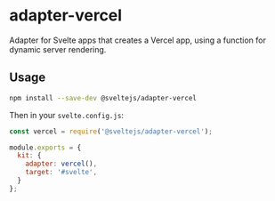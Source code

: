 # adapter-vercel

Adapter for Svelte apps that creates a Vercel app, using a function for dynamic server rendering.

## Usage

```sh
npm install --save-dev @sveltejs/adapter-vercel
```

Then in your `svelte.config.js`:

```js
const vercel = require('@sveltejs/adapter-vercel');

module.exports = {
  kit: {
    adapter: vercel(),
    target: '#svelte',
  }
};
```
